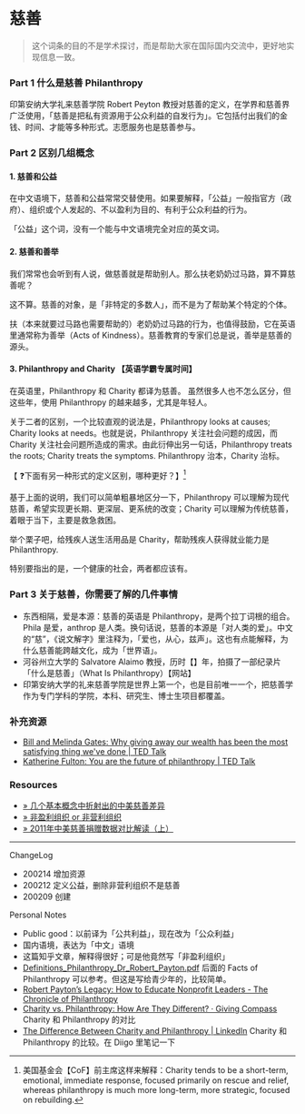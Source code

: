 # 慈善

> 这个词条的目的不是学术探讨，而是帮助大家在国际国内交流中，更好地实现信息一致。


### Part 1 什么是慈善 Philanthropy
印第安纳大学礼来慈善学院 Robert Peyton 教授对慈善的定义，在学界和慈善界广泛使用，「慈善是把私有资源用于公众利益的自发行为」。它包括付出我们的金钱、时间、才能等多种形式。志愿服务也是慈善参与。


### Part 2 区别几组概念
#### 1. 慈善和公益

在中文语境下，慈善和公益常常交替使用。如果要解释，「公益」一般指官方（政府）、组织或个人发起的、不以盈利为目的、有利于公众利益的行为。

「公益」这个词，没有一个能与中文语境完全对应的英文词。


#### 2. 慈善和善举 

我们常常也会听到有人说，做慈善就是帮助别人。那么扶老奶奶过马路，算不算慈善呢？

这不算。慈善的对象，是「非特定的多数人」，而不是为了帮助某个特定的个体。

扶（本来就要过马路也需要帮助的）老奶奶过马路的行为，也值得鼓励，它在英语里通常称为善举（Acts of Kindness）。慈善教育的专家们总是说，善举是慈善的源头。


#### 3. Philanthropy and Charity 【英语学霸专属时间】
在英语里，Philanthropy 和 Charity 都译为慈善。 虽然很多人也不怎么区分，但这些年，使用 Philanthropy 的越来越多，尤其是年轻人。

关于二者的区别，一个比较直观的说法是，Philanthropy looks at causes; Charity looks at needs。也就是说，Philanthropy 关注社会问题的成因，而 Charity
关注社会问题所造成的需求。由此衍伸出另一句话，Philanthropy treats the roots; Charity treats the symptoms. Philanthropy 治本，Charity 治标。

【 ❓下面有另一种形式的定义区别，哪种更好？】[^2]

基于上面的说明，我们可以简单粗暴地区分一下，Philanthropy 可以理解为现代慈善，希望实现更长期、更深层、更系统的改变；Charity 可以理解为传统慈善，着眼于当下，主要是救急救困。

举个栗子吧，给残疾人送生活用品是 Charity，帮助残疾人获得就业能力是 Philanthropy. 

特别要指出的是，一个健康的社会，两者都应该有。



### Part 3 关于慈善，你需要了解的几件事情
- 东西相隔，爱是本源：慈善的英语是 Philanthropy，是两个拉丁词根的组合。Phila 是爱，anthrop 是人类。换句话说，慈善的本源是「对人类的爱」。中文的“慈”，《说文解字》里注释为，「爱也，从心，兹声」。这也有点能解释，为什么慈善能跨越文化，成为「世界语」。
- 河谷州立大学的 Salvatore Alaimo 教授，历时【】年，拍摄了一部纪录片「什么是慈善」（What Is Philanthropy）【网站】
- 印第安纳大学的礼来慈善学院是世界上第一个，也是目前唯一一个，把慈善学作为专门学科的学院，本科、研究生、博士生项目都覆盖。


### 补充资源
- [Bill and Melinda Gates: Why giving away our wealth has been the most satisfying thing we've done | TED Talk](https://www.ted.com/talks/bill_and_melinda_gates_why_giving_away_our_wealth_has_been_the_most_satisfying_thing_we_ve_done?referrer=playlist-on_generosity)
- [Katherine Fulton: You are the future of philanthropy | TED Talk](https://www.ted.com/talks/katherine_fulton_you_are_the_future_of_philanthropy)


[^1]: 类似国内说的公益组织，但也有不同
[^2]: 美国基金会【CoF】前主席这样来解释：Charity tends to be a short-term, emotional, immediate response, focused primarily on rescue and relief, whereas philanthropy is much more long-term, more strategic, focused on rebuilding. 

### Resources
- [» 几个基本概念中折射出的中美慈善差异](http://www.gpcommon.org/ch/2013/04/29/us-china-difference-in-philanthropy/)
- [» 非盈利组织 or 非营利组织](http://www.gpcommon.org/ch/2013/03/24/nonprofit-in-chinese/)
- [» 2011年中美慈善捐赠数据对比解读（上）](http://www.gpcommon.org/ch/2012/11/03/2011-us-china-donation-comparison-1/)

-----


ChangeLog
- 200214 增加资源
- 200212 定义公益，删除非营利组织不是慈善
- 200209 创建


Personal Notes

- Public good：以前译为「公共利益」，现在改为「公众利益」
- 国内语境，表达为「中文」语境
- 这篇知乎文章，解释得很好；可是他竟然写「非盈利组织」
- [Definitions_Philanthropy_Dr_Robert_Payton.pdf](https://www.learningtogive.org/sites/default/files/handouts/Definitions_Philanthropy_Dr_Robert_Payton.pdf) 后面的 Facts of Philanthropy 可以参考。但这是写给青少年的，比较简单。 
- [Robert Payton’s Legacy: How to Educate Nonprofit Leaders - The Chronicle of Philanthropy](https://www.philanthropy.com/article/Robert-Payton-s-Legacy-How/158357)
- [Charity vs. Philanthropy: How Are They Different? · Giving Compass](https://givingcompass.org/article/charity-versus-philanthropy/) Charity 和 Philanthropy 的对比
- [The Difference Between Charity and Philanthropy | LinkedIn](https://www.linkedin.com/pulse/20140411163627-9623993-the-difference-between-charity-and-philanthropy/) Charity 和 Philanthropy 的比较。在 Diigo 里笔记一下
